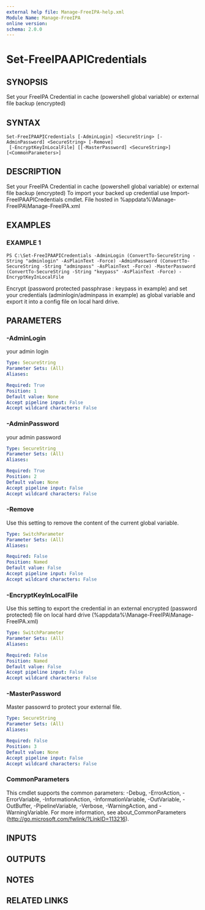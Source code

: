```yaml
---
external help file: Manage-FreeIPA-help.xml
Module Name: Manage-FreeIPA
online version:
schema: 2.0.0
---
```


# Set-FreeIPAAPICredentials

## SYNOPSIS
Set your FreeIPA Credential in cache (powershell global variable) or external file backup (encrypted)

## SYNTAX

```
Set-FreeIPAAPICredentials [-AdminLogin] <SecureString> [-AdminPassword] <SecureString> [-Remove]
 [-EncryptKeyInLocalFile] [[-MasterPassword] <SecureString>] [<CommonParameters>]
```

## DESCRIPTION
Set your FreeIPA Credential in cache (powershell global variable) or external file backup (encrypted) To import your backed up credential use Import-FreeIPAAPICredentials cmdlet.
File hosted in %appdata%\Manage-FreeIPA\Manage-FreeIPA.xml

## EXAMPLES

### EXAMPLE 1
```
PS C:\Set-FreeIPAAPICredentials -AdminLogin (ConvertTo-SecureString -String "adminlogin" -AsPlainText -Force) -AdminPassword (ConvertTo-SecureString -String "adminpass" -AsPlainText -Force) -MasterPassword (ConvertTo-SecureString -String "keypass" -AsPlainText -Force) -EncryptKeyInLocalFile
```

Encrypt (password protected passphrase : keypass in example) and set your credentials (adminlogin/adminpass in example) as global variable and export it into a config file on local hard drive.

## PARAMETERS

### -AdminLogin
your admin login

```yaml
Type: SecureString
Parameter Sets: (All)
Aliases:

Required: True
Position: 1
Default value: None
Accept pipeline input: False
Accept wildcard characters: False
```

### -AdminPassword
your admin password

```yaml
Type: SecureString
Parameter Sets: (All)
Aliases:

Required: True
Position: 2
Default value: None
Accept pipeline input: False
Accept wildcard characters: False
```

### -Remove
Use this setting to remove the content of the current global variable.

```yaml
Type: SwitchParameter
Parameter Sets: (All)
Aliases:

Required: False
Position: Named
Default value: False
Accept pipeline input: False
Accept wildcard characters: False
```

### -EncryptKeyInLocalFile
Use this setting to export the credential in an external encrypted (password protected) file on local hard drive (%appdata%\Manage-FreeIPA\Manage-FreeIPA.xml)

```yaml
Type: SwitchParameter
Parameter Sets: (All)
Aliases:

Required: False
Position: Named
Default value: False
Accept pipeline input: False
Accept wildcard characters: False
```

### -MasterPassword
Master passowrd to protect your external file.

```yaml
Type: SecureString
Parameter Sets: (All)
Aliases:

Required: False
Position: 3
Default value: None
Accept pipeline input: False
Accept wildcard characters: False
```

### CommonParameters
This cmdlet supports the common parameters: -Debug, -ErrorAction, -ErrorVariable, -InformationAction, -InformationVariable, -OutVariable, -OutBuffer, -PipelineVariable, -Verbose, -WarningAction, and -WarningVariable.
For more information, see about_CommonParameters (http://go.microsoft.com/fwlink/?LinkID=113216).

## INPUTS

## OUTPUTS

## NOTES

## RELATED LINKS
